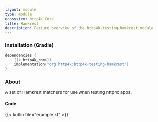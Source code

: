 ```yaml
---
layout: module
type: module
ecosystem: http4k Core
title: Hamkrest
description: Feature overview of the http4k-testing-hamkrest module
---
```



### Installation (Gradle)

```kotlin
dependencies {
    {{< http4k_bom>}}
    implementation("org.http4k:http4k-testing-hamkrest")
}
```

### About

A set of Hamkrest matchers for use when testing http4k apps.

#### Code

{{< kotlin file="example.kt" >}}

[http4k]: https://http4k.org
